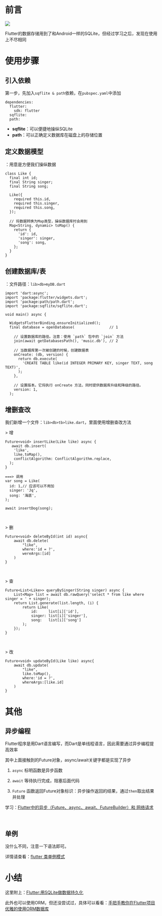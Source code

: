 # 前言

![](https://tse1-mm.cn.bing.net/th/id/OIP-C.P0UvgWusRNts1XRi8tc3_QHaB1?w=737&h=186&c=7&o=5&pid=1.7)

Flutter的数据存储用到了和Android一样的SQLite，但经过学习之后，发现在使用上不尽相同


# 使用步骤

## 引入依赖

第一步，先加入`sqflite & path`依赖，在`pubspec.yaml`中添加

```
dependencies:
  flutter:
    sdk: flutter
  sqflite:
  path:
```

- **sqflite**：可以便捷地操纵SQLite
- **path**：可以正确定义数据库在磁盘上的存储位置


## 定义数据模型

：用意是方便我们操纵数据

```
class Like {
  final int id;
  final String singer;
  final String song;

  Like({
    required this.id,
    required this.singer,
    required this.song,
  });

  // 将数据转换为Map类型，操纵数据库时会用到
  Map<String, dynamic> toMap() {
    return {
      'id': id,
      'singer': singer,
      'song': song,
    };
  }
}
```

## 创建数据库/表

：文件路径：`lib>db>myDB.dart`
```
import 'dart:async';
import 'package:flutter/widgets.dart';
import 'package:path/path.dart';
import 'package:sqflite/sqflite.dart';

void main() async {
  
  WidgetsFlutterBinding.ensureInitialized();
  final database = openDatabase(                // 1
    
    // 设置数据库的路径。注意：使用 `path` 包中的 `join` 方法
    join(await getDatabasesPath(), 'music.db'), // 2
    
    // 当数据库第一次被创建的时候，创建数据表
    onCreate: (db, version) {
      return db.execute(
        'CREATE TABLE like(id INTEGER PRIMARY KEY, singer TEXT, song TEXT)',
      );
    },
    
    // 设置版本。它将执行 onCreate 方法，同时提供数据库升级和降级的路径。
    version: 1,
  );

```


## 增删查改

我们新增一个文件：`lib>db>tb>like.dart`，里面使用增删查改方法

\> 增
```
Future<void> insertLike(Like like) async {
   await db.insert(
    'like',
    like.toMap(),
    conflictAlgorithm: ConflictAlgorithm.replace,
  );
}

===> 调用
var song = Like(
  id: 1,// 应该可以不用加
  singer: 'Jq',
  song: '海底',
);

await insertDog(song);
```

<br/>

\> 删

```
Future<void> deleteById(int id) async{
    await db.delete(
        "like",
        where:'id = ?',
        wereArgs:[id]
    )
}
```


<br/>

\> 查
```
Future<List<Like>> queryBySinger(String singer) async {
    List<Map> list = await db.rawQuery('select * from like where singer = ' + singer);
    return List.generate(list.length, (i) {
        return Like(
            id:     list[i]['id'],
            singer: list[i]['singer'],
            song:   list[i]['song']
        );
    });
}

```


<br/>

\> 改

```
Future<void> updateById(Like like) async{
    await db.update(
        "like",
        like.toMap(),
        where:'id = ?',
        whereArgs:[like.id]
    )
}
```


# 其他

## 异步编程

Flutter程序是用Dart语言编写，而Dart是单线程语言，因此需要通过异步编程提高效率

其中上面接触到的Future对象，async/await关键字都是实现了异步

1. `async` 标明函数是异步函数

1. `await` 等待执行完成，阻塞后面代码

1. `Future` 函数返回Future对象标识：异步操作返回的结果，通过`then`取出结果并处理

学习：[Flutter中的异步（Future、async、await、FutureBuilder）和 网络请求](https://blog.csdn.net/yuzhiqiang_1993/article/details/89155870)


<br/>

## 单例

没什么不同，注意一下语法即可。

详情请查看：[flutter 类单例模式](https://blog.csdn.net/weixin_43294560/article/details/108480176)

# 小结

这里附上：[Flutter:用SQLite做数据持久化](https://flutter.cn/docs/cookbook/persistence/sqlite)

此外也可以使用ORM，但还没尝试过，具体可以看看：[手把手教你在Flutter项目优雅的使用ORM数据库](https://www.jianshu.com/p/62500ae08a07)